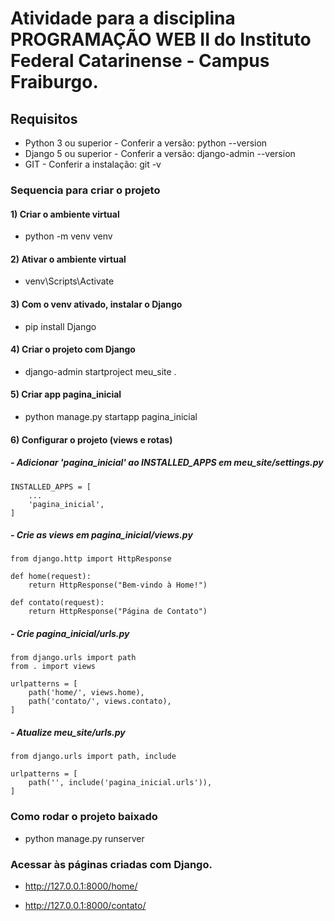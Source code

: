 # Atividade para a disciplina PROGRAMAÇÃO WEB II do Instituto Federal Catarinense - Campus Fraiburgo.


## Requisitos

* Python 3 ou superior - Conferir a versão: python --version
* Django 5 ou superior - Conferir a versão: django-admin --version
* GIT - Conferir a instalação: git -v

### Sequencia para criar o projeto

#### 1) Criar o ambiente virtual

* python -m venv venv


#### 2) Ativar o ambiente virtual

* venv\Scripts\Activate


#### 3) Com o venv ativado, instalar o Django

* pip install Django


#### 4) Criar o projeto com Django

* django-admin startproject meu_site .


#### 5) Criar app pagina_inicial

* python manage.py startapp pagina_inicial


#### 6) Configurar o projeto (views e rotas)

##### - Adicionar 'pagina_inicial' ao INSTALLED_APPS em meu_site/settings.py

```
INSTALLED_APPS = [
    ...
    'pagina_inicial',
]
```

##### - Crie as views em pagina_inicial/views.py

```
from django.http import HttpResponse

def home(request):
    return HttpResponse("Bem-vindo à Home!")

def contato(request):
    return HttpResponse("Página de Contato")
```


##### - Crie pagina_inicial/urls.py

```
from django.urls import path
from . import views

urlpatterns = [
    path('home/', views.home),
    path('contato/', views.contato),
]
```

##### - Atualize meu_site/urls.py

```
from django.urls import path, include

urlpatterns = [
    path('', include('pagina_inicial.urls')),
]

```

### Como rodar o projeto baixado

* python manage.py runserver


### Acessar às páginas criadas com Django.

* http://127.0.0.1:8000/home/


* http://127.0.0.1:8000/contato/

